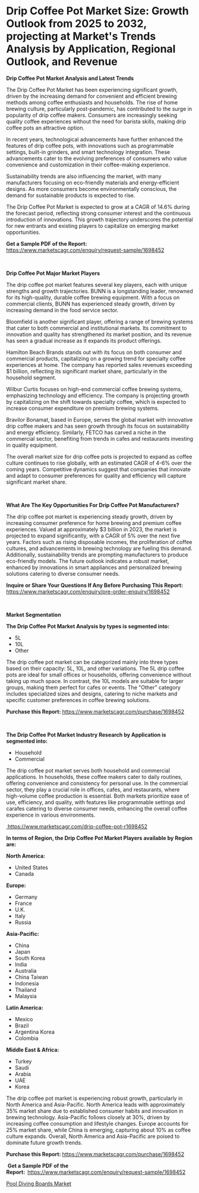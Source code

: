 <p><h1>Drip Coffee Pot Market Size: Growth Outlook from 2025 to 2032, projecting at Market's Trends Analysis by Application, Regional Outlook, and Revenue</h1></p><p><strong>Drip Coffee Pot Market Analysis and Latest Trends</strong></p>
<p><p>The Drip Coffee Pot Market has been experiencing significant growth, driven by the increasing demand for convenient and efficient brewing methods among coffee enthusiasts and households. The rise of home brewing culture, particularly post-pandemic, has contributed to the surge in popularity of drip coffee makers. Consumers are increasingly seeking quality coffee experiences without the need for barista skills, making drip coffee pots an attractive option.</p><p>In recent years, technological advancements have further enhanced the features of drip coffee pots, with innovations such as programmable settings, built-in grinders, and smart technology integration. These advancements cater to the evolving preferences of consumers who value convenience and customization in their coffee-making experience.</p><p>Sustainability trends are also influencing the market, with many manufacturers focusing on eco-friendly materials and energy-efficient designs. As more consumers become environmentally conscious, the demand for sustainable products is expected to rise.</p><p>The Drip Coffee Pot Market is expected to grow at a CAGR of 14.6% during the forecast period, reflecting strong consumer interest and the continuous introduction of innovations. This growth trajectory underscores the potential for new entrants and existing players to capitalize on emerging market opportunities.</p></p>
<p><strong>Get a Sample PDF of the Report:&nbsp;</strong> <a href="https://www.marketscagr.com/enquiry/request-sample/1698452?utm_campaign=3269&utm_medium=2&utm_source=Github&utm_content=ia&utm_term=04042025&utm_id=drip-coffee-pot">https://www.marketscagr.com/enquiry/request-sample/1698452</a></p>
<p>&nbsp;</p>
<p><strong>Drip Coffee Pot Major Market Players</strong></p>
<p><p>The drip coffee pot market features several key players, each with unique strengths and growth trajectories. BUNN is a longstanding leader, renowned for its high-quality, durable coffee brewing equipment. With a focus on commercial clients, BUNN has experienced steady growth, driven by increasing demand in the food service sector.</p><p>Bloomfield is another significant player, offering a range of brewing systems that cater to both commercial and institutional markets. Its commitment to innovation and quality has strengthened its market position, and its revenue has seen a gradual increase as it expands its product offerings.</p><p>Hamilton Beach Brands stands out with its focus on both consumer and commercial products, capitalizing on a growing trend for specialty coffee experiences at home. The company has reported sales revenues exceeding $1 billion, reflecting its significant market share, particularly in the household segment.</p><p>Wilbur Curtis focuses on high-end commercial coffee brewing systems, emphasizing technology and efficiency. The company is projecting growth by capitalizing on the shift towards specialty coffee, which is expected to increase consumer expenditure on premium brewing systems.</p><p>Bravilor Bonamat, based in Europe, serves the global market with innovative drip coffee makers and has seen growth through its focus on sustainability and energy efficiency. Similarly, FETCO has carved a niche in the commercial sector, benefiting from trends in cafes and restaurants investing in quality equipment.</p><p>The overall market size for drip coffee pots is projected to expand as coffee culture continues to rise globally, with an estimated CAGR of 4-6% over the coming years. Competitive dynamics suggest that companies that innovate and adapt to consumer preferences for quality and efficiency will capture significant market share.</p></p>
<p>&nbsp;</p>
<p><strong>What Are The Key Opportunities For Drip Coffee Pot Manufacturers?</strong></p>
<p><p>The drip coffee pot market is experiencing steady growth, driven by increasing consumer preference for home brewing and premium coffee experiences. Valued at approximately $3 billion in 2023, the market is projected to expand significantly, with a CAGR of 5% over the next five years. Factors such as rising disposable incomes, the proliferation of coffee cultures, and advancements in brewing technology are fueling this demand. Additionally, sustainability trends are prompting manufacturers to produce eco-friendly models. The future outlook indicates a robust market, enhanced by innovations in smart appliances and personalized brewing solutions catering to diverse consumer needs.</p></p>
<p><strong>Inquire or Share Your Questions If Any Before Purchasing This Report:</strong> <a href="https://www.marketscagr.com/enquiry/pre-order-enquiry/1698452?utm_campaign=3269&utm_medium=2&utm_source=Github&utm_content=ia&utm_term=04042025&utm_id=drip-coffee-pot">https://www.marketscagr.com/enquiry/pre-order-enquiry/1698452</a></p>
<p>&nbsp;</p>
<p><strong>Market Segmentation</strong></p>
<p><strong>The Drip Coffee Pot Market Analysis by types is segmented into:</strong></p>
<p><ul><li>5L</li><li>10L</li><li>Other</li></ul></p>
<p><p>The drip coffee pot market can be categorized mainly into three types based on their capacity: 5L, 10L, and other variations. The 5L drip coffee pots are ideal for small offices or households, offering convenience without taking up much space. In contrast, the 10L models are suitable for larger groups, making them perfect for cafes or events. The "Other" category includes specialized sizes and designs, catering to niche markets and specific customer preferences in coffee brewing solutions.</p></p>
<p><strong>Purchase this Report:&nbsp;</strong><a href="https://www.marketscagr.com/purchase/1698452?utm_campaign=3269&utm_medium=2&utm_source=Github&utm_content=ia&utm_term=04042025&utm_id=drip-coffee-pot">https://www.marketscagr.com/purchase/1698452</a></p>
<p>&nbsp;</p>
<p><strong>The Drip Coffee Pot Market Industry Research by Application is segmented into:</strong></p>
<p><ul><li>Household</li><li>Commercial</li></ul></p>
<p><p>The drip coffee pot market serves both household and commercial applications. In households, these coffee makers cater to daily routines, offering convenience and consistency for personal use. In the commercial sector, they play a crucial role in offices, cafes, and restaurants, where high-volume coffee production is essential. Both markets prioritize ease of use, efficiency, and quality, with features like programmable settings and carafes catering to diverse consumer needs, enhancing the overall coffee experience in various environments.</p></p>
<p><a href="https://www.marketscagr.com/drip-coffee-pot-r1698452?utm_campaign=3269&utm_medium=2&utm_source=Github&utm_content=ia&utm_term=04042025&utm_id=drip-coffee-pot">&nbsp;https://www.marketscagr.com/drip-coffee-pot-r1698452</a></p>
<p><strong>In terms of Region, the Drip Coffee Pot Market Players available by Region are:</strong></p>
<p>
    <p> <strong> North America: </strong>
        <ul>
            <li>United States</li>
            <li>Canada</li>
        </ul>
        </p> 
    <p> <strong> Europe: </strong>
        <ul>
            <li>Germany</li>
            <li>France</li>
            <li>U.K.</li>
            <li>Italy</li>
            <li>Russia</li>
        </ul>
        </p> 
    <p> <strong> Asia-Pacific: </strong>
        <ul>
            <li>China</li>
            <li>Japan</li>
            <li>South Korea</li>
            <li>India</li>
            <li>Australia</li>
            <li>China Taiwan</li>
            <li>Indonesia</li>
            <li>Thailand</li>
            <li>Malaysia</li>
        </ul>
        </p> 
    <p> <strong> Latin America: </strong>
        <ul>
            <li>Mexico</li>
            <li>Brazil</li>
            <li>Argentina Korea</li>
            <li>Colombia</li>
        </ul>
        </p> 
    <p> <strong> Middle East & Africa: </strong>
        <ul>
            <li>Turkey</li>
            <li>Saudi</li>
            <li>Arabia</li>
            <li>UAE</li>
            <li>Korea</li>
        </ul>
    </p>
    </p>
<p><p>The drip coffee pot market is experiencing robust growth, particularly in North America and Asia-Pacific. North America leads with approximately 35% market share due to established consumer habits and innovation in brewing technology. Asia-Pacific follows closely at 30%, driven by increasing coffee consumption and lifestyle changes. Europe accounts for 25% market share, while China is emerging, capturing about 10% as coffee culture expands. Overall, North America and Asia-Pacific are poised to dominate future growth trends.</p></p>
<p><strong>Purchase this Report: </strong><a href="https://www.marketscagr.com/purchase/1698452?utm_campaign=3269&utm_medium=2&utm_source=Github&utm_content=ia&utm_term=04042025&utm_id=drip-coffee-pot">https://www.marketscagr.com/purchase/1698452</a></p>
<p>&nbsp;<strong>Get a Sample PDF of the Report:&nbsp;&nbsp;</strong><a href="https://www.marketscagr.com/enquiry/request-sample/1698452?utm_campaign=3269&utm_medium=2&utm_source=Github&utm_content=ia&utm_term=04042025&utm_id=drip-coffee-pot">https://www.marketscagr.com/enquiry/request-sample/1698452</a></p>
<p><strong></strong></p>
<p><p><a href="https://github.com/kaloyhboosh/Market-Research-Report-List-1/blob/main/pool-diving-boards-market.md?utm_campaign=3269&utm_medium=2&utm_source=Github&utm_content=ia&utm_term=04042025&utm_id=drip-coffee-pot">Pool Diving Boards Market</a></p></p>